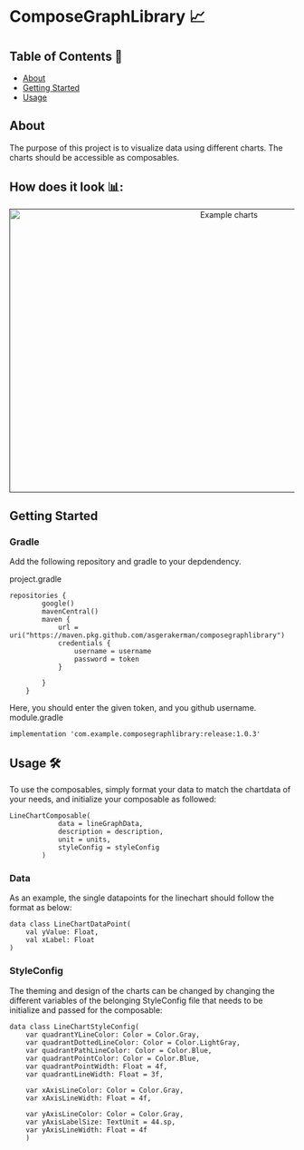 # ComposeGraphLibrary 📈

## Table of Contents 📝 
+ [About](#about)
+ [Getting Started](#getting_started)
+ [Usage](#usage)

## About <a name = "about"></a>
The purpose of this project is to visualize data using different charts. The charts should be accessible as composables. 
## How does it look 📊:
<p align="center">
  <a href="" rel="noopener">
 <img width=760px height=500pximg src="https://i.imgur.com/dTnl35Z.png" alt="Example charts"></a>
</p>

## Getting Started <a name = "getting_started"></a>

### Gradle

Add the following repository and gradle to your depdendency.

project.gradle

```
repositories {
        google()
        mavenCentral()
        maven {
            url = uri("https://maven.pkg.github.com/asgerakerman/composegraphlibrary")
            credentials {
                username = username
                password = token
            }

        }
    }
```
Here, you should enter the given token, and you github username. 
module.gradle

```
implementation 'com.example.composegraphlibrary:release:1.0.3'
```

## Usage 🛠 <a name = "usage"></a>

To use the composables, simply format your data to match the chartdata of your needs, and initialize your composable as followed:

```
LineChartComposable(
            data = lineGraphData,
            description = description,
            unit = units,
            styleConfig = styleConfig
        )
```

### Data
As an example, the single datapoints for the linechart should follow the format as below:
```
data class LineChartDataPoint(
    val yValue: Float,
    val xLabel: Float
)
```

### StyleConfig
The theming and design of the charts can be changed by changing the different variables of the belonging StyleConfig file that needs to be initialize and passed for the composable:

```
data class LineChartStyleConfig(
    var quadrantYLineColor: Color = Color.Gray,
    var quadrantDottedLineColor: Color = Color.LightGray,
    var quadrantPathLineColor: Color = Color.Blue,
    var quadrantPointColor: Color = Color.Blue,
    var quadrantPointWidth: Float = 4f,
    var quadrantLineWidth: Float = 3f,

    var xAxisLineColor: Color = Color.Gray,
    var xAxisLineWidth: Float = 4f,

    var yAxisLineColor: Color = Color.Gray,
    var yAxisLabelSize: TextUnit = 44.sp,
    var yAxisLineWidth: Float = 4f
    )
```
